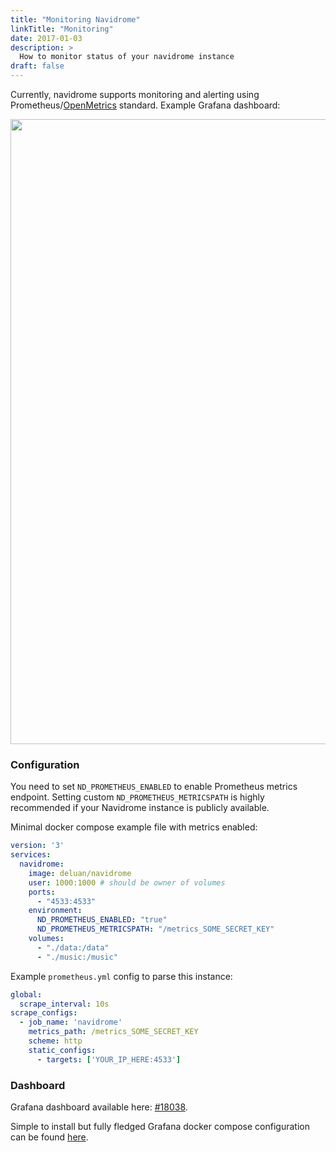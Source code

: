 ```yaml
---
title: "Monitoring Navidrome"
linkTitle: "Monitoring"
date: 2017-01-03
description: >
  How to monitor status of your navidrome instance
draft: false
---
```


Currently, navidrome supports monitoring and alerting using
Prometheus/[OpenMetrics](https://github.com/OpenObservability/OpenMetrics/blob/main/specification/OpenMetrics.md)
standard. Example Grafana dashboard:

<p align="center">
<img width="1000" src="/screenshots/grafana-example.png">
</p>


### Configuration
You need to set `ND_PROMETHEUS_ENABLED` to enable Prometheus metrics endpoint.
Setting custom `ND_PROMETHEUS_METRICSPATH` is highly recommended if your Navidrome
instance is publicly available.

Minimal docker compose example file with metrics enabled:

```yml
version: '3'
services:
  navidrome:
    image: deluan/navidrome
    user: 1000:1000 # should be owner of volumes
    ports:
      - "4533:4533"
    environment:
      ND_PROMETHEUS_ENABLED: "true"
      ND_PROMETHEUS_METRICSPATH: "/metrics_SOME_SECRET_KEY"
    volumes:
      - "./data:/data"
      - "./music:/music"
```

Example `prometheus.yml` config to parse this instance:
```yml
global:
  scrape_interval: 10s
scrape_configs:
  - job_name: 'navidrome'
    metrics_path: /metrics_SOME_SECRET_KEY
    scheme: http
    static_configs:
      - targets: ['YOUR_IP_HERE:4533']
```

### Dashboard
Grafana dashboard available here: [#18038](https://grafana.com/grafana/dashboards/18038-navidrome/).

Simple to install but fully fledged Grafana docker compose configuration
can be found [here](https://github.com/Einsteinish/Docker-Compose-Prometheus-and-Grafana).
